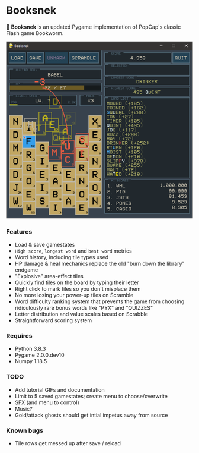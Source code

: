 # Booksnek

🐍 **Booksnek** is an updated Pygame implementation of PopCap's classic Flash game Bookworm.

![](./img/preview.PNG)

### Features
- Load & save gamestates
- `High score`, `longest word` and `best word` metrics
- Word history, including tile types used
- HP damage & heal mechanics replace the old "burn down the library" endgame
- "Explosive" area-effect tiles
- Quickly find tiles on the board by typing their letter
- Right click to mark tiles so you don't misplace them
- No more losing your power-up tiles on Scramble
- Word difficulty ranking system that prevents the game from choosing ridiculously rare bonus words like "PYX" and "QUIZZES"
- Letter distribution and value scales based on Scrabble
- Straightforward scoring system

### Requires
- Python 3.8.3
- Pygame 2.0.0.dev10
- Numpy 1.18.5

### TODO
- Add tutorial GIFs and documentation
- Limit to 5 saved gamestates; create menu to choose/overwrite
- SFX (and menu to control)
- Music?
- Gold/attack ghosts should get intial impetus away from source

### Known bugs
- Tile rows get messed up after save / reload